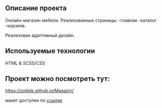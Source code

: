## Описание проекта
Онлайн-магазин мебели. Реализованные страницы: 
-главная
-каталог
-корзина. 

Реализован адаптивный дизайн.

## Используемые технологии
HTML & SCSS/CSS

## Проект можно посмотреть тут:
https://zoldok.github.io/Magazin/

макет доступен по [ссылке](https://www.figma.com/file/YAglDW9tpAPijXLD58Bkhm/Online-store-website?type=design&node-id=0-1&mode=design&t=sfKZOnX5rJW5T4qh-0)
